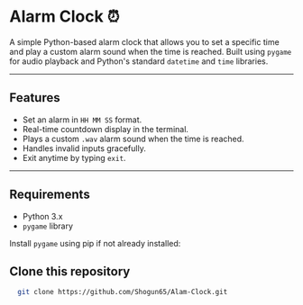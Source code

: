 # Alarm Clock ⏰

A simple Python-based alarm clock that allows you to set a specific time and play a custom alarm sound when the time is reached. Built using `pygame` for audio playback and Python's standard `datetime` and `time` libraries.

---

## Features

- Set an alarm in `HH MM SS` format.
- Real-time countdown display in the terminal.
- Plays a custom `.wav` alarm sound when the time is reached.
- Handles invalid inputs gracefully.
- Exit anytime by typing `exit`.

---

## Requirements

- Python 3.x
- `pygame` library

Install `pygame` using pip if not already installed:

## Clone this repository
```bash
  git clone https://github.com/Shogun65/Alam-Clock.git
